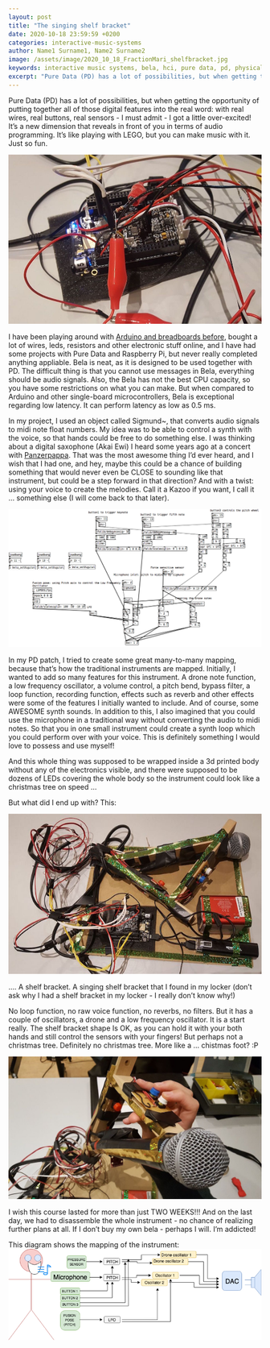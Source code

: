 ```yaml
---
layout: post
title: "The singing shelf bracket"
date: 2020-10-18 23:59:59 +0200
categories: interactive-music-systems
author: Name1 Surname1, Name2 Surname2 
image: /assets/image/2020_10_18_FractionMari_shelfbracket.jpg
keywords: interactive music systems, bela, hci, pure data, pd, physical computing, breadboard, arduino, prototyping, instrument creating, interactive music controller, embedded interactive system
excerpt: "Pure Data (PD) has a lot of possibilities, but when getting the opportunity of putting together all of those digital features into the real word: with real wires, real buttons, real sensors - I must admit - I got a little over-excited!"
---
```


Pure Data (PD) has a lot of possibilities, but when getting the opportunity of putting together all of those digital features into the real word: with real wires, real buttons, real sensors - I must admit - I got a little over-excited! It’s a new dimension that reveals in front of you in terms of audio programming. It’s like playing with LEGO, but you can make music with it. Just so fun.

![Bela](/assets/image/2020_10_18_FractionMari_bela.jpg "Bela!")

I have been playing around with [Arduino and breadboards before](https://youtu.be/B0jhx1I2dPM), bought a lot of wires, leds, resistors and other electronic stuff online, and I have had some projects with Pure Data and Raspberry Pi, but never really completed anything appliable. Bela is neat, as it is designed to be used together with PD. The difficult thing is that you cannot use messages in Bela, everything should be audio signals. Also, the Bela has not the best CPU capacity, so you have some restrictions on what you can make. But when compared to Arduino and other single-board microcontrollers, Bela is exceptional regarding low latency. It can perform latency as low as 0.5 ms.

In my project, I used an object called Sigmund~, that converts audio signals to midi note float numbers. My idea was to be able to control a synth with the voice, so that hands could be free to do something else. I was thinking about a digital saxophone (Akai Ewi) I heard some years ago at a concert with [Panzerpappa](https://panzerpappa.bandcamp.com/). That was the most awesome thing I’d ever heard, and I wish that I had one, and hey, maybe this could be a chance of building something that would never even be CLOSE to sounding like that instrument, but could be a step forward in that direction? And with a twist: using your voice to create the melodies. Call it a Kazoo if you want, I call it … something else (I will come back to that later). 

![The final PD patch](/assets/image/2020_10_18_FractionMari_pdpatch.png "The final PD patch")

In my PD patch, I tried to create some great many-to-many mapping, because that’s how the traditional instruments are mapped. Initially, I wanted to add so many features for this instrument. A drone note function, a low frequency oscillator, a volume control, a pitch bend, bypass filter, a loop function, recording function, effects such as reverb and other effects were some of the features I initially wanted to include. And of course, some AWESOME synth sounds. In addition to this, I also imagined that you could use the microphone in a traditional way without converting the audio to midi notes. So that you in one small instrument could create a synth loop which you could perform over with your voice. This is definitely something I would love to possess and use myself! 

And this whole thing was supposed to be wrapped inside a 3d printed body without any of the electronics visible, and there were supposed to be dozens of LEDs covering the whole body so the instrument could look like a christmas tree on speed … 

But what did I end up with? 
This:

![A shelf bracket](/assets/image/2020_10_18_FractionMari_shelfbracket.jpg "A shelf bracket")

…. A shelf bracket. A singing shelf bracket that I found in my locker (don’t ask why I had a shelf bracket in my locker - I really don’t know why!)

No loop function, no raw voice function, no reverbs, no filters. But it has a couple of oscillators, a drone and a low frequency oscillator. It is a start really. The shelf bracket shape Is OK, as you can hold it with your both hands and still control the sensors with your fingers! But perhaps not a christmas tree. Definitely no christmas tree. More like a ... chistmas foot? :P

![A shelf bracket](/assets/image/2020_10_18_FractionMari_shelfbracket2.jpg "A shelf bracket")


I wish this course lasted for more than just TWO WEEKS!!! And on the last day, we had to disassemble the whole instrument  - no chance of realizing further plans at all. If I don’t buy my own bela - perhaps I will. I’m addicted!

This diagram shows the mapping of the instrument:
![Mapping of the instrument](/assets/image/2020_10_18_FractionMari_diagram.png "Mapping of the instrument")